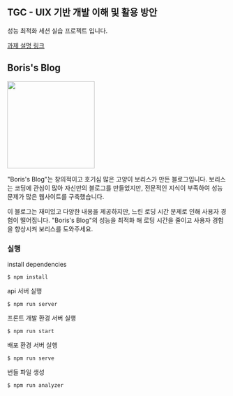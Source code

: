 ## TGC - UIX 기반 개발 이해 및 활용 방안

성능 최적화 세션 실습 프로젝트 입니다.

[과제 설명 링크](https://koreacat.notion.site/900dc9c238de41c3b53b7c236880e1e8)

## Boris's Blog

<img src="https://file.notion.so/f/f/1390bf84-e34f-460a-b535-343da27d20f4/f2836058-1618-42cf-a7de-c9509508fc2d/2.png?id=2bb9f2e0-6e19-4585-a1ce-be2719ac92c8&table=block&spaceId=1390bf84-e34f-460a-b535-343da27d20f4&expirationTimestamp=1710756000000&signature=_reYGTpiPe7lZNXi6J1Nq5aLbrkD-ycUBe_JVq8EjNY&downloadName=2.png" width='200'>

"Boris's Blog"는 창의적이고 호기심 많은 고양이 보리스가 만든 블로그입니다. 보리스는 코딩에 관심이 많아 자신만의 블로그를 만들었지만, 전문적인 지식이 부족하여 성능 문제가 많은 웹사이트를 구축했습니다. 

이 블로그는 재미있고 다양한 내용을 제공하지만, 느린 로딩 시간 문제로 인해 사용자 경험이 떨어집니다. "Boris's Blog"의 성능을 최적화 해 로딩 시간을 줄이고 사용자 경험을 향상시켜 보리스를 도와주세요.

### 실행

install dependencies

```
$ npm install
```

api 서버 실행

```
$ npm run server
```

프론트 개발 환경 서버 실행 

```
$ npm run start
```

배포 환경 서버 실행

```
$ npm run serve
```

번들 파일 생성

```
$ npm run analyzer
```
